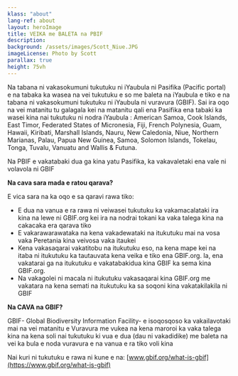 ```yaml
---
klass: "about"
lang-ref: about
layout: heroImage
title: VEIKA me BALETA na PBIF 
description: 
background: /assets/images/Scott_Niue.JPG
imageLicense: Photo by Scott
parallax: true
height: 75vh
---
```

Na tabana ni vakasokumuni tukutuku ni iYaubula ni Pasifika (Pacific portal) e na tabaka ka wasea  na vei tukutuku e so me baleta na iYaubula e tiko e na tabana ni vakasokumuni tukutuku ni iYaubula ni vuravura (GBIF). Sai ira oqo na vei matanitu tu galagala kei na matanitu qali ena Pasifika ena tabaki ka wasei kina nai  tukutuku ni nodra iYaubula : American Samoa, Cook Islands, East Timor, Federated States of Micronesia, Fiji, French Polynesia, Guam, Hawaii, Kiribati, Marshall Islands, Nauru, New Caledonia, Niue, Northern Marianas, Palau, Papua New Guinea, Samoa, Solomon Islands, Tokelau, Tonga, Tuvalu, Vanuatu and Wallis & Futuna.

Na PBIF e vakatabaki dua ga kina yatu Pasifika, ka vakavaletaki ena vale ni volavola ni GBIF 

**Na cava sara mada e ratou qarava?**

E vica sara na ka oqo e sa qaravi rawa tiko:

- E dua na vanua e ra rawa ni veiwasei tukutuku ka vakamacalataki ira kina na lewe ni GBIF.org kei ira na nodrai tokani ka vaka talega kina na cakacaka era qarava tiko
- E vakarawarawataka na kena vakadewataki na itukutuku mai na vosa vaka Peretania kina veivosa vaka itaukei
- Kena vakasaqarai vakatitobu na itukutuku eso, na kena mape kei na itaba ni itukutuku ka tautauvata kena veika e tiko ena GBIF.org. Ia, ena vakatarai ga na itukutuku e vakatabakidua kina GBIF ka sema kina GBIF.org.
- Na vakagolei ni macala ni itukutuku vakasaqarai kina GBIF.org me vakatara na kena semati na itukutuku ka sa soqoni kina vakatakilakila ni GBIF

**Na CAVA na GBIF?**

GBIF- Global Biodiversity Information Facility- e isoqosqoso ka vakailavotaki mai na vei matanitu e Vuravura me vukea na kena maroroi ka vaka talega kina na kena soli nai tukutuku ki vua e dua (dau ni vakadidike) me baleta na vei ka bula e noda vuravura e na vanua e ra tiko voli kina

Nai kuri ni tukutuku e rawa ni kune e na: [www.gbif.org/what-is-gbif](https://www.gbif.org/what-is-gbif)

